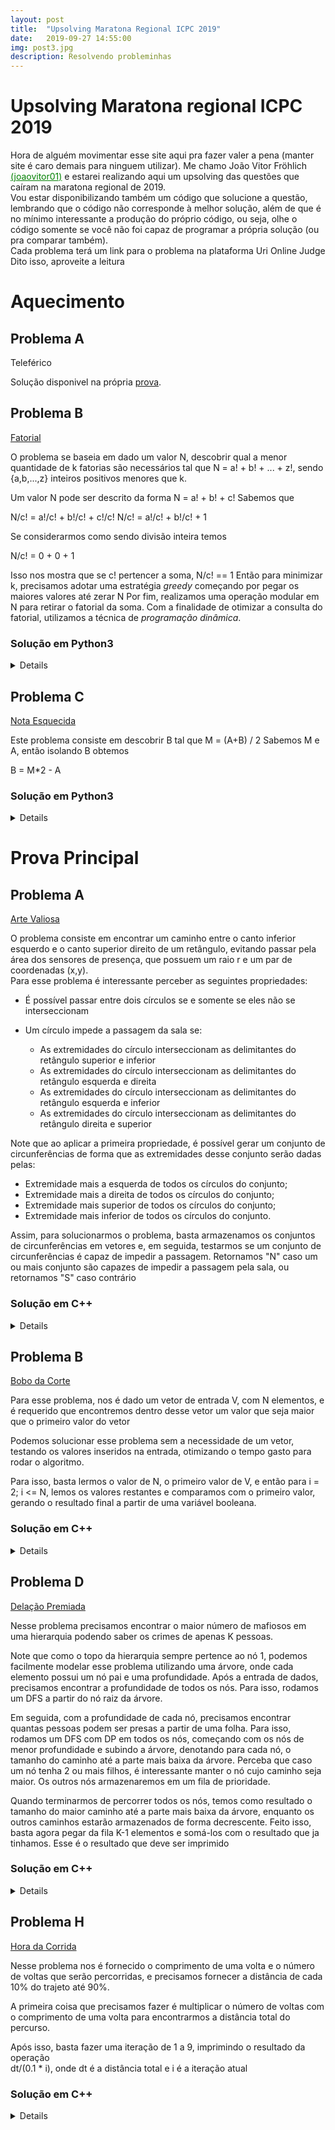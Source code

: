 ```yaml
---
layout: post
title:  "Upsolving Maratona Regional ICPC 2019"
date:   2019-09-27 14:55:00
img: post3.jpg
description: Resolvendo probleminhas
---
```


# Upsolving Maratona regional ICPC 2019

Hora de alguém movimentar esse site aqui pra fazer valer a pena (manter site é caro demais para ninguem utilizar).
Me chamo João Vitor Fröhlich <a href="https://codeforces.com/profile/joaovitor01" style="color: green">(joaovitor01)</a> e estarei realizando aqui um upsolving das questões que caíram na maratona regional de 2019.  
Vou estar disponibilizando também um código que solucione a questão, lembrando que o código não corresponde à melhor solução, além de que é no mínimo interessante a produção do próprio código, ou seja, olhe o código somente se você não foi capaz de
programar a própria solução (ou pra comparar também).  
Cada problema terá um link para o problema na plataforma Uri Online Judge
Dito isso, aproveite a leitura

# Aquecimento

## Problema A

Teleférico

Solução disponivel na própria [prova](/docs/aquecimento_2019.pdf).

## Problema B

[Fatorial](https://www.urionlinejudge.com.br/judge/pt/problems/view/1936)

O problema se baseia em dado um valor N, descobrir qual a menor quantidade de k fatorias são necessários tal que N = a! + b! + ... + z!, sendo {a,b,...,z} inteiros positivos menores que k.

Um valor N pode ser descrito da forma N = a! + b! + c!
Sabemos que

N/c! = a!/c! + b!/c! + c!/c!
N/c! = a!/c! + b!/c! + 1

Se considerarmos como sendo divisão inteira temos

N/c! = 0 + 0 + 1

Isso nos mostra que se c! pertencer a soma, N/c! == 1
Então para minimizar k, precisamos adotar uma estratégia *greedy* começando por pegar os maiores valores até zerar N
Por fim, realizamos uma operação modular em N para retirar o fatorial da soma.
Com a finalidade de otimizar a consulta do fatorial, utilizamos a técnica de *programação dinâmica*.

### Solução em Python3
<details>


```python
def fats(x):
    ans = 1
    for i in range(2,x+1):
        ans *= i
    return ans

fat = [fats(i) for i in range(1,10)] 

n = int(input())
ans = 0

for i in range(8,-1,-1):
    ans += n//fat[i]
    n %= fat[i]

print(ans)
```
</details>

## Problema C

[Nota Esquecida](/docs/aquecimento_2019.pdf)

Este problema consiste em descobrir B tal que M = (A+B) / 2
Sabemos M e A, então isolando B obtemos

B = M*2 - A

### Solução em Python3
<details>


```python
A = int(input())
M = int(input())
B = M*2 - A

print(B)
```
</details>


# Prova Principal

## Problema A
[Arte Valiosa](https://www.urionlinejudge.com.br/judge/pt/problems/view/2962)  

O problema consiste em encontrar um caminho entre o canto inferior esquerdo e o canto superior direito de um retângulo, evitando
passar pela área dos sensores de presença, que possuem um raio r e um par de coordenadas (x,y).  
Para esse problema é interessante perceber as seguintes propriedades:  
* É possível passar entre dois círculos se e somente se eles não se interseccionam
* Um círculo impede a passagem da sala se:

  * As extremidades do círculo interseccionam as delimitantes do retângulo superior e inferior
  * As extremidades do círculo interseccionam as delimitantes do retângulo esquerda e direita
  * As extremidades do círculo interseccionam as delimitantes do retângulo esquerda e inferior
  * As extremidades do círculo interseccionam as delimitantes do retângulo direita e superior

Note que ao aplicar a primeira propriedade, é possível gerar um conjunto de circunferências de forma que as extremidades desse
conjunto serão dadas pelas:

* Extremidade mais a esquerda de todos os círculos do conjunto;
* Extremidade mais a direita de todos os círculos do conjunto;
* Extremidade mais superior de todos os círculos do conjunto;
* Extremidade mais inferior de todos os círculos do conjunto.

Assim, para solucionarmos o problema, basta armazenamos os conjuntos de circunferências em vetores e, em seguida, testarmos se
um conjunto de circunferências é capaz de impedir a passagem. Retornamos "N" caso um ou mais conjunto são capazes de impedir
a passagem pela sala, ou retornamos "S" caso contrário

### Solução em C++
<details>


```cpp
#include <bits/stdc++.h>
using namespace std;

struct point{
    int x, y;
    point () { x = y = 0; }
    point(int _x, int _y) : x(_x), y(_y) {}
};

double dist (point p1, point p2){
    return hypot(p1.x-p2.x, p1.y-p2.y);
}

struct circle{
    point c;
    int r;
    int idx;
    circle () { c = point(); r = 0; idx = 0; }
    circle(point _c, int _r, int _idx) : c(_c), r(_r), idx(_idx) {}
};

bool inter(circle c1, circle c2){
    return dist(c1.c, c2.c) <= c1.r+c2.r;
}

#define pb push_back

int main(int argc, char const *argv[]) {
    int n,m,k;
    int x,y,r;
    cin >> n >> m >> k;
    vector <circle> c;
    vector<vector <circle> > circles;
    for (int i = 0; i < k; i++){
        cin >> x >> y >> r;
        c.pb(circle(point(x,y),r,-1));
    }
    for (int i = 0; i < k; i++){
        for (int j = 0; j < k; j++){
            if (i == j) continue;
            if (inter(c[i],c[j])){
                if (c[i].idx != -1 || c[j].idx != -1){
                    if (c[i].idx == c[j].idx) continue;
                    else if (c[i].idx == -1 || c[j].idx == -1){
                        int idx;
                        if (c[i].idx == -1) {
                            idx = c[j].idx;
                            circles[idx].pb(c[i]);
                            c[i].idx = idx;
                        } else {
                            idx = c[i].idx;
                            circles[idx].pb(c[j]);
                            c[j].idx = idx;
                        }
                    } else {
                        int idx1 = c[i].idx, idx2 = c[j].idx;
                        for (int i = 0; i < circles[idx2].size(); i++){
                            circles[idx1].pb(circles[idx2][i]);
                            circles[idx2][i].idx = idx1;
                        }
                        circles[idx2] = vector<circle> ();
                    }
                } else {
                    int idx = circles.size();
                    c[i].idx = idx;
                    c[j].idx = idx;
                    circles.pb(vector<circle> ({c[i],c[j]}));
                }
            }
        }
        if (c[i].idx == -1){
            circles.pb(vector<circle> ({c[i]}));
        }
    }
    for (int i = 0; i < circles.size(); i++) {
        int minX = n+1, maxX = 0, minY = m+1, maxY = 0;
        for (int j = 0; j < circles[i].size(); j++){
            circle caux = circles[i][j];
            minX = min(minX, caux.c.x-caux.r);
            maxX = max(maxX, caux.c.x+caux.r);
            minY = min(minY, caux.c.y-caux.r);
            maxY = max(maxY, caux.c.y+caux.r);
        }
        if ((minX <= 0 && (maxX >= n || minY <= 0)) || (maxY >= m && (minY <= 0 || maxX >= n))){
            cout << "N" << endl;
            return 0;
        }
    }
    cout << "S" << endl;
    return 0;
}
```
</details>

## Problema B
[Bobo da Corte](https://www.urionlinejudge.com.br/judge/pt/problems/view/2963)


Para esse problema, nos é dado um vetor de entrada V, com N elementos, e é requerido que encontremos dentro desse vetor um valor que seja maior que o primeiro valor do vetor  

Podemos solucionar esse problema sem a necessidade de um vetor, testando os valores inseridos na entrada, otimizando o tempo gasto para rodar o algoritmo.  

Para isso, basta lermos o valor de N, o primeiro valor de V, e então para i = 2; i <= N, lemos os valores restantes e comparamos com o primeiro valor, gerando o resultado final a partir de uma variável booleana.

### Solução em C++
<details>

```cpp
#include <bits/stdc++.h>
using namespace std;

int main(int argc, char const *argv[]) {
    int n, x, foo;
    cin >> n;
    cin >> foo;
    bool v = true;
    for (int i = 1; i < n; i++){
        cin >> x;
        if (x > foo){
            v = false;
        }
    }
    if (v) cout << "S" << endl;
    else cout << "N" << endl;
    return 0;
}
```

</details>

## Problema D
[Delação Premiada](https://www.urionlinejudge.com.br/judge/pt/problems/view/2965)

Nesse problema precisamos encontrar o maior número de mafiosos em uma hierarquia podendo saber os crimes de apenas K pessoas.

Note que como o topo da hierarquia sempre pertence ao nó 1, podemos facilmente modelar esse problema utilizando uma árvore, onde cada elemento possui um nó pai e uma profundidade.
Após a entrada de dados, precisamos encontrar a profundidade de todos os nós. Para isso, rodamos um DFS a partir do nó raiz da árvore.

Em seguida, com a profundidade de cada nó, precisamos encontrar quantas pessoas podem ser presas a partir de uma folha. Para isso, rodamos um DFS com DP em todos os nós, começando com os nós de menor profundidade e subindo a árvore, denotando para cada nó, o tamanho do caminho até a parte mais baixa da árvore. Perceba que caso um nó tenha 2 ou mais filhos, é interessante manter o nó cujo caminho seja maior. Os outros nós armazenaremos em um fila de prioridade.

Quando terminarmos de percorrer todos os nós, temos como resultado o tamanho do maior caminho até a parte mais baixa da árvore, enquanto os outros caminhos estarão armazenados de forma decrescente. Feito isso, basta agora pegar da fila K-1 elementos e somá-los com o resultado que ja tinhamos. Esse é o resultado que deve ser imprimido

### Solução em C++
<details>

```cpp
#include <bits/stdc++.h>
using namespace std;

vector<vector<int> > adjList;
vector<pair<int, int> > r;
vector<int> parent;
vector<int> vis;
priority_queue<int> pq;

void busca_rank(int o){
    for (int i = 0; i < adjList[o].size(); i++){
        int idx = adjList[o][i];
        r[idx].first = r[o].first-1;
        busca_rank(idx);
    }
}

int dfs(int o){
    if (vis[o] != -1) return vis[o];
    int m = 0;
    for (int i = 0; i < adjList[o].size(); i++){
        int tam = dfs(adjList[o][i]);
        if (tam > m){
            if (m != 0) pq.push(m);
            m = tam;
        } else pq.push(tam);
    }
    vis[o] = m+1;
    return vis[o];
}

int main(int argc, char const *argv[]) {
    int n, k, x;
    cin >> n >> k;
    adjList.resize(n);
    vis.push_back(-1);
    r.push_back(make_pair(n,0));
    parent.push_back(-1);
    for (int i = 1; i < n; i++){
        vis.push_back(-1);
        r.push_back(make_pair(n,i));
        cin >> x;
        x--;
        parent.push_back(x);
        adjList[x].push_back(i);
    }
    busca_rank(0);
    sort(r.begin(), r.end());
    int res;
    for (int i = 0; i < n; i++){
        res = dfs(r[i].second);
    }
    for (int i = 0; i < k-1; i++){
        res += pq.top();
        pq.pop();
    }
    cout << res << endl;
    return 0;
}
```

</details>

## Problema H
[Hora da Corrida](https://www.urionlinejudge.com.br/judge/pt/problems/view/2968)

Nesse problema nos é fornecido o comprimento de uma volta e o número de voltas que serão percorridas, e precisamos fornecer a distância de cada 10% do trajeto até 90%.

A primeira coisa que precisamos fazer é multiplicar o número de voltas com o comprimento de uma volta para encontrarmos a distância total do percurso.

Após isso, basta fazer uma iteração de 1 a 9, imprimindo o resultado da operação  
dt/(0.1 * i), onde dt é a distância total e i é a iteração atual

### Solução em C++
<details>

```cpp
#include <bits/stdc++.h>
using namespace std;

int main(){
    int a,b,c;
    cin >> a >> b;
    c = a*b;
    printf("%d",(int)(ceil(c*0.1)));
    for (int i = 2; i < 10; i++){
        printf(" %d", (int)(ceil(c*(i/10.0))));
    }
    cout << endl;
    return 0;
}
```
</details>
